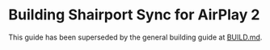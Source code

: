 # Building Shairport Sync for AirPlay 2

This guide has been superseded by the general building guide at [BUILD.md](https://github.com/mikebrady/shairport-sync/blob/development/BUILD.md).

